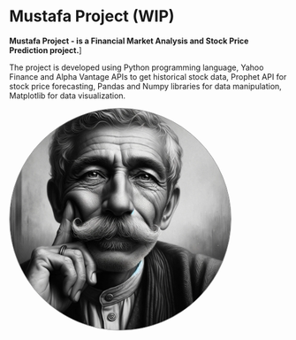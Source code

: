 # Mustafa Project (WIP)

**Mustafa Project - is a Financial Market Analysis and Stock Price Prediction project.**]

The project is developed using Python programming language, Yahoo Finance and Alpha Vantage APIs to get historical stock data, Prophet API for stock price forecasting, Pandas and Numpy libraries for data manipulation, Matplotlib for data visualization.

<img src="resources/mustafa_project.webp" alt="Mustafa Project" style="float: left; margin-right: 10px; border: 1px solid  gray; border-radius:50%" width="400">